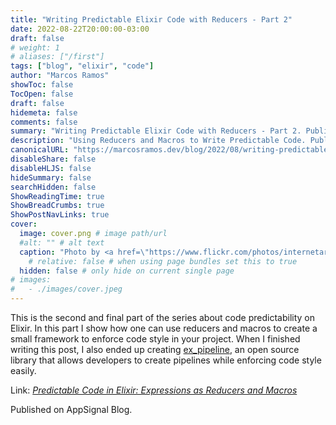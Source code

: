 ```yaml
---
title: "Writing Predictable Elixir Code with Reducers - Part 2"
date: 2022-08-22T20:00:00-03:00
draft: false
# weight: 1
# aliases: ["/first"]
tags: ["blog", "elixir", "code"]
author: "Marcos Ramos"
showToc: false
TocOpen: false
draft: false
hidemeta: false
comments: false
summary: "Writing Predictable Elixir Code with Reducers - Part 2. Published on AppSignal Blog."
description: "Using Reducers and Macros to Write Predictable Code. Published on AppSignal Blog."
canonicalURL: "https://marcosramos.dev/blog/2022/08/writing-predictable-elixir-code-pt-2"
disableShare: false
disableHLJS: false
hideSummary: false
searchHidden: false
ShowReadingTime: true
ShowBreadCrumbs: true
ShowPostNavLinks: true
cover:
  image: cover.png # image path/url
  #alt: "" # alt text
  caption: "Photo by <a href=\"https://www.flickr.com/photos/internetarchivebookimages/\">Internet Archive Book Images</a>" # display caption under cover
    # relative: false # when using page bundles set this to true
  hidden: false # only hide on current single page
# images:
#   - ./images/cover.jpeg
---
```


This is the second and final part of the series about code predictability on Elixir. In this part I show how one can use
reducers and macros to create a small framework to enforce code style in your project. When I finished writing this
post, I also ended up creating [ex_pipeline](https://github.com/msramos/ex_pipeline), an open source library that allows
developers to create pipelines while enforcing code style easily.

Link: [_Predictable Code in Elixir: Expressions as Reducers and Macros_](https://blog.appsignal.com/2022/08/23/predictable-code-in-elixir-expressions-as-reducers-and-macros.html)

Published on AppSignal Blog.
